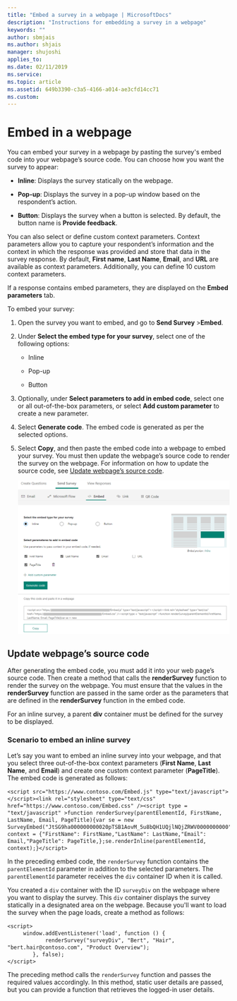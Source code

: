 ```yaml
---
title: "Embed a survey in a webpage | MicrosoftDocs"
description: "Instructions for embedding a survey in a webpage"
keywords: ""
author: sbmjais
ms.author: shjais
manager: shujoshi
applies_to: 
ms.date: 02/11/2019
ms.service: 
ms.topic: article
ms.assetid: 649b3390-c3a5-4166-a014-ae3cfd14cc71
ms.custom: 
---
```

# Embed in a webpage

You can embed your survey in a webpage by pasting the survey's embed code into your webpage’s source code. You can choose how you want the survey to appear:

- **Inline**: Displays the survey statically on the webpage.

- **Pop-up**: Displays the survey in a pop-up window based on the respondent’s action.

- **Button**: Displays the survey when a button is selected. By default, the button name is **Provide feedback**.

You can also select or define custom context parameters. Context parameters allow you to capture your respondent’s information and the context in which the response was provided and store that data in the survey response. By default, **First name**, **Last Name**, **Email**, and **URL** are available as context parameters. Additionally, you can define 10 custom context parameters.

If a response contains embed parameters, they are displayed on the **Embed parameters** tab.

To embed your survey:

1.  Open the survey you want to embed, and go to **Send Survey** &gt;**Embed**.

2.  Under **Select the embed type for your survey**, select one of the following options:

    -   Inline

    -   Pop-up

    -   Button

3.  Optionally, under **Select parameters to add in embed code**, select one or all out-of-the-box parameters, or select **Add custom parameter** to create a new parameter.

4.  Select **Generate code**. The embed code is generated as per the selected options.

5.  Select **Copy**, and then paste the embed code into a webpage to embed your survey. You must then update the webpage’s source code to render the survey on the webpage. For information on how to update the source code, see [Update webpage’s source code](#update-webpages-source-code).  

    ![embed a survey in a web page](media/survey-embed.png "Embed a survey in a web page")  

## Update webpage’s source code

After generating the embed code, you must add it into your web page’s source code. Then create a method that calls the **renderSurvey** function to render the survey on the webpage. You must ensure that the values in the **renderSurvey** function are passed in the same order as the parameters that are defined in the **renderSurvey** function in the embed code.

For an inline survey, a parent **div** container must be defined for the survey to be displayed.

### Scenario to embed an inline survey

Let’s say you want to embed an inline survey into your webpage, and that you select three out-of-the-box context parameters (**First Name**, **Last Name**, and **Email**) and create one custom context parameter (**PageTitle**). The embed code is generated as follows:

```
<script src="https://www.contoso.com/Embed.js" type="text/javascript"></script><link rel="stylesheet" type="text/css" href="https://www.contoso.com/Embed.css" /><script type = "text/javascript" >function renderSurvey(parentElementId, FirstName, LastName, Email, PageTitle){var se = new SurveyEmbed("JtSG9ha000000000020pTSB1AovM_5u8bQH1UQjlNQjZRWV0000000000","https://www.contoso.com/");var context = {"FirstName": FirstName,"LastName": LastName,"Email": Email,"PageTitle": PageTitle,};se.renderInline(parentElementId, context);}</script>
```

In the preceding embed code, the `renderSurvey` function contains the `parentElementId` parameter in addition to the selected parameters. The `parentElementId` parameter receives the `div` container ID when it is called.

You created a `div` container with the ID `surveyDiv` on the webpage where you want to display the survey. This `div` container displays the survey statically in a designated area on the webpage. Because you'll want to load the survey when the page loads, create a method as follows:

```
<script>
	 window.addEventListener('load', function () {
            renderSurvey("surveyDiv", "Bert", "Hair", "bert.hair@contoso.com", "Product Overview");
        }, false);
</script>

```

The preceding method calls the `renderSurvey` function and passes the required values accordingly. In this method, static user details are passed, but you can provide a function that retrieves the logged-in user details.

